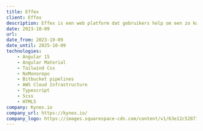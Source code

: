 ```yaml
---
title: Effex
client: Effex
description: Effex is een web platform dat gebruikers help om een zo kwalitatief mogelijk onderzoek te definieren, de juiste data te verzamelen en om het meeste uit deze data te halen.
date: 2023-10-09
url: 
date_from: 2023-10-09
date_until: 2025-10-09
technologies:
    - Angular 15
    - Angular Material
    - Tailwind Css
    - NxMonorepo
    - Bitbucket pipelines
    - AWS Cloud Infrastructure
    - Typescript
    - Scss
    - HTML5
company: Kynex.io
company_url: https://kynex.io/
company_logo: https://images.squarespace-cdn.com/content/v1/63e12c528719100813394763/93e30edc-b6b8-4a9c-9c1d-4548453a6317/favicon.ico
---
```

